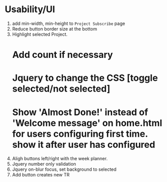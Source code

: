 # Usability/UI
1. add min-width, min-height to `Project Subscribe` page
2. Reduce button border size at the bottom
3. Highlight selected Project. 
	# Add count if necessary
	# Jquery to change the CSS [toggle selected/not selected]
	# Show 'Almost Done!' instead of 'Welcome message' on home.html for users configuring first time. show it after user has configured
4. Aligh buttons left/right with the week planner. 
5. Jquery number only validation
6. Jquery on-blur focus, set background to selected
7. Add button creates new TR
